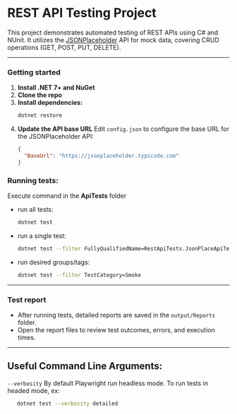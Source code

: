 ﻿# REST API Testing Project

This project demonstrates automated testing of REST APIs using C# and NUnit. It utilizes the [JSONPlaceholder](https://jsonplaceholder.typicode.com/) API for mock data, covering CRUD operations (GET, POST, PUT, DELETE).

---

### Getting started
1. **Install .NET 7+ and NuGet**
2. **Clone the repo**
3. **Install dependencies:**
   ```bash
   dotnet restore
   ```
4. **Update the API base URL**
   Edit `config.json` to configure the base URL for the JSONPlaceholder API:
   ```json
   {
     "BaseUrl": "https://jsonplaceholder.typicode.com"
   }
   ```


### Running tests:
Execute command in the **ApiTests** folder

* run all tests:
   ```bash
   dotnet test
   ```

* run a single test:
   ```bash
   dotnet test --filter FullyQualifiedName=RestApiTests.JsonPlaceApiTests.GetReturnsPostsArrayTest
   ```

* run desired groups/tags:
   ```bash
   dotnet test --filter TestCategory=Smoke
   ```
---

### Test report
   - After running tests, detailed reports are saved in the `output/Reports` folder.
   - Open the report files to review test outcomes, errors, and execution times.


---

## **Useful Command Line Arguments:**

`--verbosity`  By default Playwright run headless mode. To run tests in headed mode, ex:
```bash
   dotnet test --verbosity detailed
```
